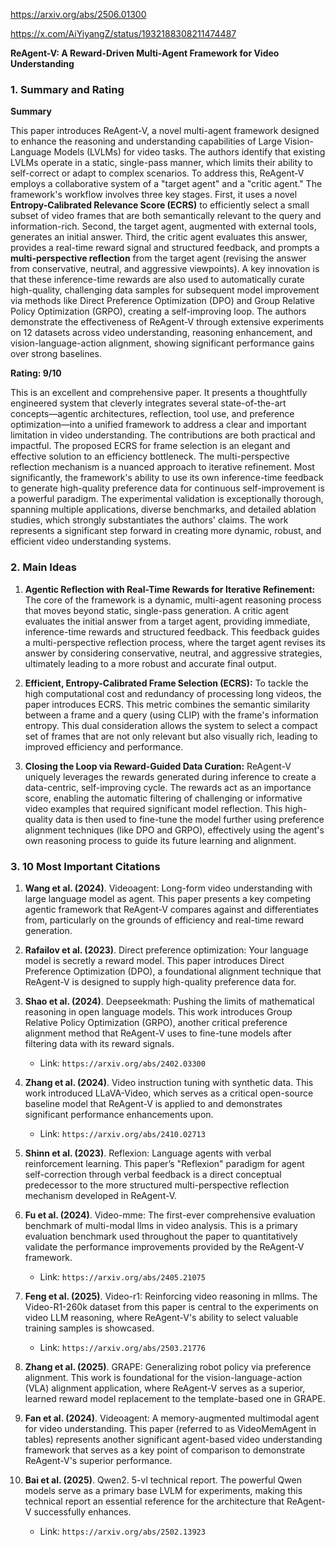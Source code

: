 https://arxiv.org/abs/2506.01300

https://x.com/AiYiyangZ/status/1932188308211474487

**ReAgent-V: A Reward-Driven Multi-Agent Framework for Video Understanding**

### 1. Summary and Rating

**Summary**

This paper introduces ReAgent-V, a novel multi-agent framework designed to enhance the reasoning and understanding capabilities of Large Vision-Language Models (LVLMs) for video tasks. The authors identify that existing LVLMs operate in a static, single-pass manner, which limits their ability to self-correct or adapt to complex scenarios. To address this, ReAgent-V employs a collaborative system of a "target agent" and a "critic agent." The framework's workflow involves three key stages. First, it uses a novel **Entropy-Calibrated Relevance Score (ECRS)** to efficiently select a small subset of video frames that are both semantically relevant to the query and information-rich. Second, the target agent, augmented with external tools, generates an initial answer. Third, the critic agent evaluates this answer, provides a real-time reward signal and structured feedback, and prompts a **multi-perspective reflection** from the target agent (revising the answer from conservative, neutral, and aggressive viewpoints). A key innovation is that these inference-time rewards are also used to automatically curate high-quality, challenging data samples for subsequent model improvement via methods like Direct Preference Optimization (DPO) and Group Relative Policy Optimization (GRPO), creating a self-improving loop. The authors demonstrate the effectiveness of ReAgent-V through extensive experiments on 12 datasets across video understanding, reasoning enhancement, and vision-language-action alignment, showing significant performance gains over strong baselines.

**Rating: 9/10**

This is an excellent and comprehensive paper. It presents a thoughtfully engineered system that cleverly integrates several state-of-the-art concepts—agentic architectures, reflection, tool use, and preference optimization—into a unified framework to address a clear and important limitation in video understanding. The contributions are both practical and impactful. The proposed ECRS for frame selection is an elegant and effective solution to an efficiency bottleneck. The multi-perspective reflection mechanism is a nuanced approach to iterative refinement. Most significantly, the framework's ability to use its own inference-time feedback to generate high-quality preference data for continuous self-improvement is a powerful paradigm. The experimental validation is exceptionally thorough, spanning multiple applications, diverse benchmarks, and detailed ablation studies, which strongly substantiates the authors' claims. The work represents a significant step forward in creating more dynamic, robust, and efficient video understanding systems.

### 2. Main Ideas

1.  **Agentic Reflection with Real-Time Rewards for Iterative Refinement:** The core of the framework is a dynamic, multi-agent reasoning process that moves beyond static, single-pass generation. A critic agent evaluates the initial answer from a target agent, providing immediate, inference-time rewards and structured feedback. This feedback guides a multi-perspective reflection process, where the target agent revises its answer by considering conservative, neutral, and aggressive strategies, ultimately leading to a more robust and accurate final output.

2.  **Efficient, Entropy-Calibrated Frame Selection (ECRS):** To tackle the high computational cost and redundancy of processing long videos, the paper introduces ECRS. This metric combines the semantic similarity between a frame and a query (using CLIP) with the frame's information entropy. This dual consideration allows the system to select a compact set of frames that are not only relevant but also visually rich, leading to improved efficiency and performance.

3.  **Closing the Loop via Reward-Guided Data Curation:** ReAgent-V uniquely leverages the rewards generated during inference to create a data-centric, self-improving cycle. The rewards act as an importance score, enabling the automatic filtering of challenging or informative video examples that required significant model reflection. This high-quality data is then used to fine-tune the model further using preference alignment techniques (like DPO and GRPO), effectively using the agent's own reasoning process to guide its future learning and alignment.

### 3. 10 Most Important Citations

1.  **Wang et al. (2024)**. Videoagent: Long-form video understanding with large language model as agent.
    This paper presents a key competing agentic framework that ReAgent-V compares against and differentiates from, particularly on the grounds of efficiency and real-time reward generation.

2.  **Rafailov et al. (2023)**. Direct preference optimization: Your language model is secretly a reward model.
    This paper introduces Direct Preference Optimization (DPO), a foundational alignment technique that ReAgent-V is designed to supply high-quality preference data for.

3.  **Shao et al. (2024)**. Deepseekmath: Pushing the limits of mathematical reasoning in open language models.
    This work introduces Group Relative Policy Optimization (GRPO), another critical preference alignment method that ReAgent-V uses to fine-tune models after filtering data with its reward signals.
    *   Link: `https://arxiv.org/abs/2402.03300`

4.  **Zhang et al. (2024)**. Video instruction tuning with synthetic data.
    This work introduced LLaVA-Video, which serves as a critical open-source baseline model that ReAgent-V is applied to and demonstrates significant performance enhancements upon.
    *   Link: `https://arxiv.org/abs/2410.02713`

5.  **Shinn et al. (2023)**. Reflexion: Language agents with verbal reinforcement learning.
    This paper’s "Reflexion" paradigm for agent self-correction through verbal feedback is a direct conceptual predecessor to the more structured multi-perspective reflection mechanism developed in ReAgent-V.

6.  **Fu et al. (2024)**. Video-mme: The first-ever comprehensive evaluation benchmark of multi-modal llms in video analysis.
    This is a primary evaluation benchmark used throughout the paper to quantitatively validate the performance improvements provided by the ReAgent-V framework.
    *   Link: `https://arxiv.org/abs/2405.21075`

7.  **Feng et al. (2025)**. Video-r1: Reinforcing video reasoning in mllms.
    The Video-R1-260k dataset from this paper is central to the experiments on video LLM reasoning, where ReAgent-V's ability to select valuable training samples is showcased.
    *   Link: `https://arxiv.org/abs/2503.21776`

8.  **Zhang et al. (2025)**. GRAPE: Generalizing robot policy via preference alignment.
    This work is foundational for the vision-language-action (VLA) alignment application, where ReAgent-V serves as a superior, learned reward model replacement to the template-based one in GRAPE.

9.  **Fan et al. (2024)**. Videoagent: A memory-augmented multimodal agent for video understanding.
    This paper (referred to as VideoMemAgent in tables) represents another significant agent-based video understanding framework that serves as a key point of comparison to demonstrate ReAgent-V's superior performance.

10. **Bai et al. (2025)**. Qwen2. 5-vl technical report.
    The powerful Qwen models serve as a primary base LVLM for experiments, making this technical report an essential reference for the architecture that ReAgent-V successfully enhances.
    *   Link: `https://arxiv.org/abs/2502.13923`
